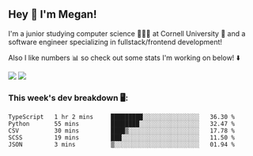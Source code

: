 ## Hey 👋 I'm Megan! 
I'm a junior studying computer science 👩🏻‍💻 at Cornell University 🐻 and a software engineer specializing in fullstack/frontend development!

Also I like numbers 📊 so check out some stats I'm working on below! ⬇️

<img src="https://github-readme-stats.vercel.app/api?username=meganyin13&show_icons=true&hide=stars&count_private=true" />

<img src="https://github-readme-stats.vercel.app/api/top-langs/?username=meganyin13&layout=compact&hide=Jupyter%20Notebook" />

### This week's dev breakdown 🖥:
<!--START_SECTION:waka-->
```text
TypeScript   1 hr 2 mins     █████████░░░░░░░░░░░░░░░░   36.30 % 
Python       55 mins         ████████░░░░░░░░░░░░░░░░░   32.47 % 
CSV          30 mins         ████▒░░░░░░░░░░░░░░░░░░░░   17.78 % 
SCSS         19 mins         ███░░░░░░░░░░░░░░░░░░░░░░   11.50 % 
JSON         3 mins          ▒░░░░░░░░░░░░░░░░░░░░░░░░   01.94 % 
```
<!--END_SECTION:waka-->